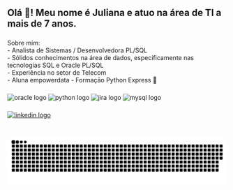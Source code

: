 <h2 align="left">Olá 👋! Meu nome é Juliana e atuo na área de TI a mais de 7 anos.</h2>

###

<p align="left">Sobre mim: <br>- Analista de Sistemas / Desenvolvedora PL/SQL  <br>- Sólidos conhecimentos na área de dados, especificamente nas tecnologias SQL e Oracle PL/SQL<br> - Experiência no setor de Telecom <br>- Aluna empowerdata - Formaçāo Python Express 🚀 </p>

###

<div align="left">
  <img src="https://cdn.jsdelivr.net/gh/devicons/devicon/icons/oracle/oracle-original.svg" height="30" width="42" alt="oracle logo"  />
  <img src="https://cdn.jsdelivr.net/gh/devicons/devicon/icons/python/python-original.svg" height="30" width="42" alt="python logo"  />
  <img src="https://cdn.jsdelivr.net/gh/devicons/devicon/icons/jira/jira-original.svg" height="30" width="42" alt="jira logo"  />
  <img src="https://cdn.jsdelivr.net/gh/devicons/devicon/icons/mysql/mysql-original.svg" height="30" width="42" alt="mysql logo"  />
</div>

###

<div align="left">
  
  <a href="https://www.linkedin.com/in/juliana-taise-cunha-99a54596/" target="_blank">
    <img src="https://img.shields.io/static/v1?message=LinkedIn&logo=linkedin&label=&color=0077B5&logoColor=white&labelColor=&style=for-the-badge" height="35" alt="linkedin logo"  />
  </a>
</div>

###

<br clear="both">

<img src="https://raw.githubusercontent.com/julianatc/julianatc/main/snake.svg" alt="Snake animation" />

###
